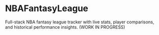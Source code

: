 # NBAFantasyLeague
Full-stack NBA fantasy league tracker with live stats, player comparisons, and historical performance insights. (WORK IN PROGRESS)
